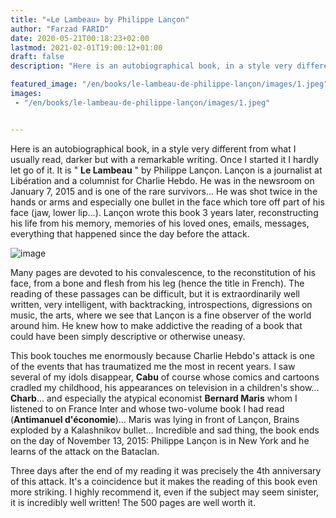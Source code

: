 ```yaml
---
title: "«Le Lambeau» by Philippe Lançon"
author: "Farzad FARID"
date: 2020-05-21T00:18:23+02:00
lastmod: 2021-02-01T19:00:12+01:00
draft: false
description: "Here is an autobiographical book, in a style very different from what I usually read, darker but with a remarkable writing."

featured_image: "/en/books/le-lambeau-de-philippe-lançon/images/1.jpeg" 
images:
 - "/en/books/le-lambeau-de-philippe-lançon/images/1.jpeg"


---
```


Here is an autobiographical book, in a style very different from what I usually read, darker but with a remarkable writing. Once I started it I hardly let go of it. It is " **Le Lambeau** " by Philippe Lançon. Lançon is a journalist at Libération and a columnist for Charlie Hebdo. He was in the newsroom on January 7, 2015 and is one of the rare survivors... He was shot twice in the hands or arms and especially one bullet in the face which tore off part of his face (jaw, lower lip...). Lançon wrote this book 3 years later, reconstructing his life from his memory, memories of his loved ones, emails, messages, everything that happened since the day before the attack.

![image](images/1.jpeg#layoutTextWidth)

Many pages are devoted to his convalescence, to the reconstitution of his face, from a bone and flesh from his leg (hence the title in French). The reading of these passages can be difficult, but it is extraordinarily well written, very intelligent, with backtracking, introspections, digressions on music, the arts, where we see that Lançon is a fine observer of the world around him. He knew how to make addictive the reading of a book that could have been simply descriptive or otherwise uneasy.

This book touches me enormously because Charlie Hebdo's attack is one of the events that has traumatized me the most in recent years. I saw several of my idols disappear, **Cabu** of course whose comics and cartoons cradled my childhood, his appearances on television in a children's show... **Charb**... and especially the atypical economist **Bernard Maris** whom I listened to on France Inter and whose two-volume book I had read (**Antimanuel d'économie**)... Maris was lying in front of Lançon, Brains exploded by a Kalashnikov bullet... Incredible and sad thing, the book ends on the day of November 13, 2015: Philippe Lançon is in New York and he learns of the attack on the Bataclan.

Three days after the end of my reading it was precisely the 4th anniversary of this attack. It's a coincidence but it makes the reading of this book even more striking. I highly recommend it, even if the subject may seem sinister, it is incredibly well written! The 500 pages are well worth it.
